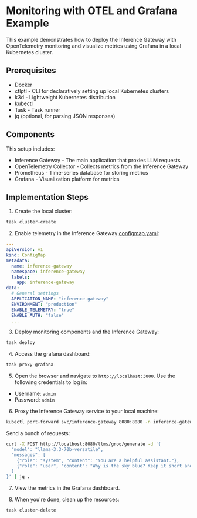 # Monitoring with OTEL and Grafana Example

This example demonstrates how to deploy the Inference Gateway with OpenTelemetry monitoring and visualize metrics using Grafana in a local Kubernetes cluster.

## Prerequisites

- Docker
- ctlptl - CLI for declaratively setting up local Kubernetes clusters
- k3d - Lightweight Kubernetes distribution
- kubectl
- Task - Task runner
- jq (optional, for parsing JSON responses)

## Components

This setup includes:

- Inference Gateway - The main application that proxies LLM requests
- OpenTelemetry Collector - Collects metrics from the Inference Gateway
- Prometheus - Time-series database for storing metrics
- Grafana - Visualization platform for metrics

## Implementation Steps

1. Create the local cluster:

```bash
task cluster-create
```

2. Enable telemetry in the Inference Gateway [configmap.yaml](inference-gateway/configmap.yaml):

```yaml
---
apiVersion: v1
kind: ConfigMap
metadata:
  name: inference-gateway
  namespace: inference-gateway
  labels:
    app: inference-gateway
data:
  # General settings
  APPLICATION_NAME: "inference-gateway"
  ENVIRONMENT: "production"
  ENABLE_TELEMETRY: "true"
  ENABLE_AUTH: "false"
  ...
```

3. Deploy monitoring components and the Inference Gateway:

```bash
task deploy
```

4. Access the grafana dashboard:

```bash
task proxy-grafana
```

5. Open the browser and navigate to `http://localhost:3000`. Use the following credentials to log in:

- Username: `admin`
- Password: `admin`

6. Proxy the Inference Gateway service to your local machine:

```bash
kubectl port-forward svc/inference-gateway 8080:8080 -n inference-gateway
```

Send a bunch of requests:

```bash
curl -X POST http://localhost:8080/llms/groq/generate -d '{
  "model": "llama-3.3-70b-versatile",
  "messages": [
    {"role": "system", "content": "You are a helpful assistant."},
    {"role": "user", "content": "Why is the sky blue? Keep it short and concise."}
  ]
}' | jq .
```

7. View the metrics in the Grafana dashboard.

8. When you're done, clean up the resources:

```bash
task cluster-delete
```
